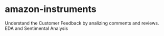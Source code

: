 # amazon-instruments
Understand the Customer Feedback by analizing comments and reviews. EDA and Sentimental Analysis

